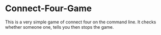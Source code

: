 # Connect-Four-Game
This is a very simple game of connect four on the command line. It checks whether someone one, tells you then stops the game.
